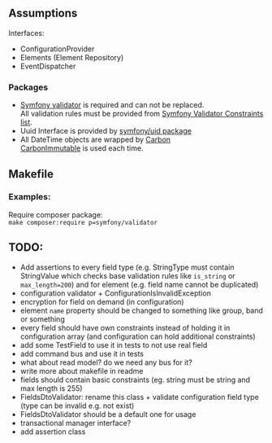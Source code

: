 ## Assumptions
Interfaces:
- ConfigurationProvider
- Elements (Element Repository)
- EventDispatcher

### Packages
- [Symfony validator](https://symfony.com/doc/current/components/validator.html) is required and can not be replaced.   
All validation rules must be provided from [Symfony Validator Constraints list](https://symfony.com/doc/current/validation.html#basic-constraints).
- Uuid Interface is provided by [symfony/uid package](https://symfony.com/doc/current/components/uid.html)
- All DateTime objects are wrapped by [Carbon](https://github.com/briannesbitt/Carbon)  
[CarbonImmutable](https://github.com/briannesbitt/Carbon/blob/master/src/Carbon/CarbonImmutable.php) is used each time.

## Makefile

### Examples:  
Require composer package:  
`make composer:require p=symfony/validator`

## TODO:  
- Add assertions to every field type (e.g. StringType must contain StringValue which checks base validation rules
like `is_string` or `max_length=200`) and for element (e.g. field name cannot be duplicated)
- configuration validator + ConfigurationIsInvalidException 
- encryption for field on demand (in configuration)
- element `name` property should be changed to something like group, band or something
- every field should have own constraints instead of holding it in configuration array (and configuration can hold additional constraints)
- add some TestField to use it in tests to not use real field
- add command bus and use it in tests
- what about read model? do we need any bus for it?
- write more about makefile in readme
- fields should contain basic constraints (eg. string must be string and max length is 255)
- FieldsDtoValidator: rename this class + validate configuration field type (type can be invalid e.g. not exist)
- FieldsDtoValidator should be a default one for usage
- transactional manager interface?
- add assertion class
